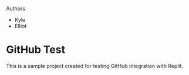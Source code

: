 Authors
- Kyle
- Elliot
  
# GitHub Test

This is a sample project created for testing GitHub integration with Replit.